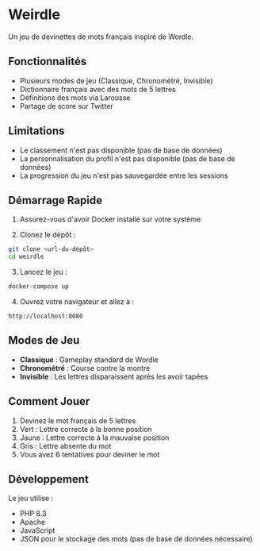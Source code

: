 # Weirdle

Un jeu de devinettes de mots français inspiré de Wordle.

## Fonctionnalités

- Plusieurs modes de jeu (Classique, Chronométré, Invisible)
- Dictionnaire français avec des mots de 5 lettres
- Définitions des mots via Larousse
- Partage de score sur Twitter

## Limitations

- Le classement n'est pas disponible (pas de base de données)
- La personnalisation du profil n'est pas disponible (pas de base de données)
- La progression du jeu n'est pas sauvegardée entre les sessions

## Démarrage Rapide

1. Assurez-vous d'avoir Docker installé sur votre système

2. Clonez le dépôt :
```bash
git clone <url-du-dépôt>
cd weirdle
```

3. Lancez le jeu :
```bash
docker-compose up
```

4. Ouvrez votre navigateur et allez à :
```
http://localhost:8080
```

## Modes de Jeu

- **Classique** : Gameplay standard de Wordle
- **Chronométré** : Course contre la montre
- **Invisible** : Les lettres disparaissent après les avoir tapées

## Comment Jouer

1. Devinez le mot français de 5 lettres
2. Vert : Lettre correcte à la bonne position
3. Jaune : Lettre correcte à la mauvaise position
4. Gris : Lettre absente du mot
5. Vous avez 6 tentatives pour deviner le mot

## Développement

Le jeu utilise :
- PHP 8.3
- Apache
- JavaScript
- JSON pour le stockage des mots (pas de base de données nécessaire)
